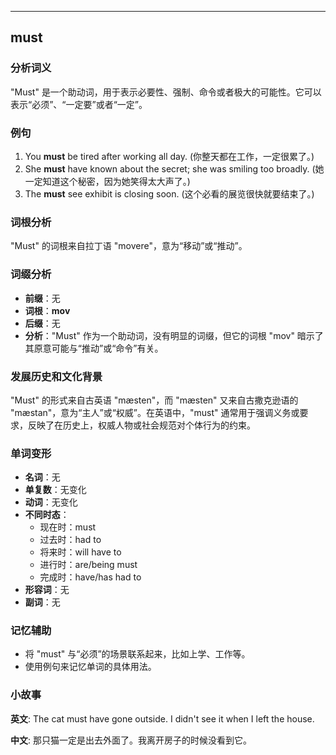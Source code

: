 
---------------
## must
### 分析词义
"Must" 是一个助动词，用于表示必要性、强制、命令或者极大的可能性。它可以表示“必须”、“一定要”或者“一定”。

### 例句
1. You **must** be tired after working all day. (你整天都在工作，一定很累了。)
2. She **must** have known about the secret; she was smiling too broadly. (她一定知道这个秘密，因为她笑得太大声了。)
3. The **must** see exhibit is closing soon. (这个必看的展览很快就要结束了。)

### 词根分析
"Must" 的词根来自拉丁语 "movere"，意为“移动”或“推动”。

### 词缀分析
- **前缀**：无
- **词根**：**mov**
- **后缀**：无
- **分析**："Must" 作为一个助动词，没有明显的词缀，但它的词根 "mov" 暗示了其原意可能与“推动”或“命令”有关。

### 发展历史和文化背景
"Must" 的形式来自古英语 "mæsten"，而 "mæsten" 又来自古撒克逊语的 "mæstan"，意为“主人”或“权威”。在英语中，"must" 通常用于强调义务或要求，反映了在历史上，权威人物或社会规范对个体行为的约束。

### 单词变形
- **名词**：无
- **单复数**：无变化
- **动词**：无变化
- **不同时态**：
  - 现在时：must
  - 过去时：had to
  - 将来时：will have to
  - 进行时：are/being must
  - 完成时：have/has had to
- **形容词**：无
- **副词**：无

### 记忆辅助
- 将 "must" 与“必须”的场景联系起来，比如上学、工作等。
- 使用例句来记忆单词的具体用法。

### 小故事
**英文**:
The cat must have gone outside. I didn't see it when I left the house.

**中文**:
那只猫一定是出去外面了。我离开房子的时候没看到它。

